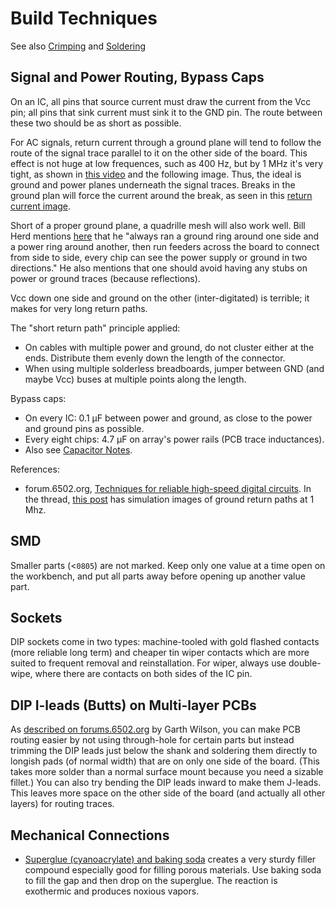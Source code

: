 Build Techniques
================

See also [Crimping](crimping.md) and [Soldering](soldering.md)


Signal and Power Routing, Bypass Caps
--------------------------------------

On an IC, all pins that source current must draw the current from the Vcc
pin; all pins that sink current must sink it to the GND pin. The route
between these two should be as short as possible.

For AC signals, return current through a ground plane will tend to follow
the route of the signal trace parallel to it on the other side of the
board. This effect is not huge at low frequences, such as 400 Hz, but by 1
MHz it's very tight, as shown in [this video][feranec] and the following
image. Thus, the ideal is ground and power planes underneath the signal
traces. Breaks in the ground plan will force the current around the break,
as seen in this [return current image](../sch/return-current.jpg).

Short of a proper ground plane, a quadrille mesh will also work well. Bill
Herd mentions [here][herd10] that he "always ran a ground ring around one
side and a power ring around another, then run feeders across the board to
connect from side to side, every chip can see the power supply or ground in
two directions." He also mentions that one should avoid having any stubs on
power or ground traces (because reflections).

Vcc down one side and ground on the other (inter-digitated) is terrible; it
makes for very long return paths.

The "short return path" principle applied:
- On cables with multiple power and ground, do not cluster either at the
  ends. Distribute them evenly down the length of the connector.
- When using multiple solderless breadboards, jumper between GND (and maybe
  Vcc) buses at multiple points along the length.

Bypass caps:
- On every IC: 0.1 μF between power and ground, as close to the power and
  ground pins as possible.
- Every eight chips: 4.7 μF on array's power rails (PCB trace inductances).
- Also see [Capacitor Notes](../capacitor.md).

References:
- forum.6502.org, [Techniques for reliable high-speed digital circuits][f65
  2029]. In the thread, [this post][f65 80566] has simulation images of
  ground return paths at 1 Mhz.


SMD
---

Smaller parts (<`0805`) are not marked. Keep only one value at a time
open on the workbench, and put all parts away before opening up
another value part.


Sockets
-------

DIP sockets come in two types: machine-tooled with gold flashed
contacts (more reliable long term) and cheaper tin wiper contacts
which are more suited to frequent removal and reinstallation. For
wiper, always use double-wipe, where there are contacts on both sides
of the IC pin.


DIP I-leads (Butts) on Multi-layer PCBs
---------------------------------------

As [described on forums.6502.org][gw-ilead] by Garth Wilson, you can
make PCB routing easier by not using through-hole for certain parts
but instead trimming the DIP leads just below the shank and soldering
them directly to longish pads (of normal width) that are on only one
side of the board. (This takes more solder than a normal surface mount
because you need a sizable fillet.) You can also try bending the DIP
leads inward to make them J-leads. This leaves more space on the other
side of the board (and actually all other layers) for routing traces.

[gw-ilead]: http://forum.6502.org/viewtopic.php?f=12&t=5923&start=45#p73277


Mechanical Connections
----------------------

- [Superglue (cyanoacrylate) and baking soda][cabs] creates a very
  sturdy filler compound especially good for filling porous materials.
  Use baking soda to fill the gap and then drop on the superglue. The
  reaction is exothermic and produces noxious vapors.



<!-------------------------------------------------------------------->
[cabs]: https://en.wikipedia.org/wiki/Cyanoacrylate#Filler
[f65 2029]: http://forum.6502.org/viewtopic.php?f=4&t=2029
[f65 80566]: http://forum.6502.org/viewtopic.php?f=4&t=2029&p=80566#p80566
[feranec]: https://youtu.be/4nEd1jTTIUQ?t=631
[herd10]: http://www.6502.org/users/andre/icaphw/design.html
